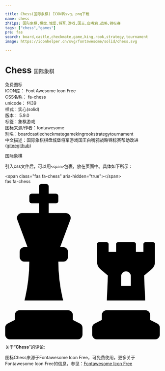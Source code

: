 ```yaml
---

title: Chess(国际象棋) ICON转svg、png下载
name: chess
zhTips: 国际象棋,棋盘,城堡,将军,游戏,国王,白嘴鸦,战略,锦标赛
tags: ["chess","games"]
pre: fas
search: board,castle,checkmate,game,king,rook,strategy,tournament
image: https://iconhelper.cn/svg/fontawesome/solid/chess.svg

---
```


# Chess  <small style="font-size: 60%;font-weight: 100">国际象棋</small>


<div class="detail-page">
<p>
<span><span class="badge-success badge">免费图标</span> </span>
<br/>
<span>
ICON库：
<span class="badge-secondary badge">Font Awesome Icon Free</span> 
</span>
<br/>
<span>
CSS名称：
<span class="badge-secondary badge">fa-chess</span> 
</span>
<br/>
<span>
unicode：
<span class="badge-secondary badge">f439</span> 
<copy-btn content='f439' btn-title=""></copy-btn>
<copy-btn :content='String.fromCodePoint(parseInt("f439", 16))' btn-title="复制U"></copy-btn>
</span><br/><span>样式：<span class="badge-light badge">实心(solid)</span></span>
<br/>
<span>
版本：
<span class="badge-secondary badge">5.9.0</span> 
</span><br/><span>标签：<span class="badge-light badge"><router-link to="/tags/chess.html">象棋</router-link></span><span class="badge-light badge"><router-link to="/tags/games.html">游戏</router-link></span></span>
<br/>
<span>图标来源/作者：<span class="badge-light badge">fontawesome</span></span> 
<br/>
<span>别名：<span class="badge-light badge">board</span><span class="badge-light badge">castle</span><span class="badge-light badge">checkmate</span><span class="badge-light badge">game</span><span class="badge-light badge">king</span><span class="badge-light badge">rook</span><span class="badge-light badge">strategy</span><span class="badge-light badge">tournament</span></span><br/><span class="zh-detail">中文描述：<span class="badge-primary badge">国际象棋</span><span class="badge-primary badge">棋盘</span><span class="badge-primary badge">城堡</span><span class="badge-primary badge">将军</span><span class="badge-primary badge">游戏</span><span class="badge-primary badge">国王</span><span class="badge-primary badge">白嘴鸦</span><span class="badge-primary badge">战略</span><span class="badge-primary badge">锦标赛</span><span class="help-link"><span>帮助改进</span>(<a href="https://gitee.com/liuwave/icon-helper/edit/master/json/fontawesome/solid/chess.json" target="_blank" rel="noopener noreferrer">gitee</a><a href="https://github.com/liuwave/icon-helper/edit/master/json/fontawesome/solid/chess.json" target="_blank" rel="noopener noreferrer">github</a></span>)</span><br/>
</p>
</div><div class="description description alert alert-light">国际象棋</div>
<div class="alert alert-dark">
  <i class="fas fa-chess fa-xs"></i>
  <i class="fas fa-chess fa-sm"></i>
  <i class="fas fa-chess fa-lg"></i>
  <i class="fas fa-chess fa-2x"></i>
  <i class="fas fa-chess fa-3x"></i>
  <i class="fas fa-chess fa-5x"></i>
  <i class="fas fa-chess fa-7x"></i>
</div>
<div>
  <p>引入css文件后，可以用<code>&lt;span&gt;</code>包裹，放在页面中。具体如下所示：    
  </p>
  <div class="alert alert-primary" style="font-size: 14px">
    &lt;span class="fas fa-chess" aria-hidden="true"&gt;&lt;/span&gt;
    <copy-btn content='<span class="fas fa-chess" aria-hidden="true"></span>'></copy-btn>
  </div>
  <div class="alert alert-secondary">
    <i class="fas fa-chess"
    style="font-size: 24px"
    aria-hidden="true"></i> fas fa-chess
    <copy-btn content="fas fa-chess" btn-title="复制图标名称"></copy-btn>
  </div>
</div>
<div id="svg" class="svg-wrap">
<svg xmlns="http://www.w3.org/2000/svg" viewBox="0 0 512 512"><path d="M74 208H64a16 16 0 0 0-16 16v16a16 16 0 0 0 16 16h15.94A535.78 535.78 0 0 1 64 384h128a535.78 535.78 0 0 1-15.94-128H192a16 16 0 0 0 16-16v-16a16 16 0 0 0-16-16h-10l33.89-90.38a16 16 0 0 0-15-21.62H144V64h24a8 8 0 0 0 8-8V40a8 8 0 0 0-8-8h-24V8a8 8 0 0 0-8-8h-16a8 8 0 0 0-8 8v24H88a8 8 0 0 0-8 8v16a8 8 0 0 0 8 8h24v32H55.09a16 16 0 0 0-15 21.62zm173.16 251.58L224 448v-16a16 16 0 0 0-16-16H48a16 16 0 0 0-16 16v16L8.85 459.58A16 16 0 0 0 0 473.89V496a16 16 0 0 0 16 16h224a16 16 0 0 0 16-16v-22.11a16 16 0 0 0-8.84-14.31zm92.77-157.78l-3.29 82.2h126.72l-3.29-82.21 24.6-20.79A32 32 0 0 0 496 256.54V198a6 6 0 0 0-6-6h-26.38a6 6 0 0 0-6 6v26h-24.71v-26a6 6 0 0 0-6-6H373.1a6 6 0 0 0-6 6v26h-24.71v-26a6 6 0 0 0-6-6H310a6 6 0 0 0-6 6v58.6a32 32 0 0 0 11.36 24.4zM384 304a16 16 0 0 1 32 0v32h-32zm119.16 155.58L480 448v-16a16 16 0 0 0-16-16H336a16 16 0 0 0-16 16v16l-23.15 11.58a16 16 0 0 0-8.85 14.31V496a16 16 0 0 0 16 16h192a16 16 0 0 0 16-16v-22.11a16 16 0 0 0-8.84-14.31z"/></svg>
</div>
<detail full-name='fa-chess'></detail>
<div class="icon-detail__container">
<p>关于“<b>Chess</b>”的评论:</p>
</div>
<Vssue title="关于“Chess”的评论" />    
<div><p>图标Chess来源于Fontawesome Icon Free，可免费使用，更多关于  Fontawesome Icon Free的信息，参见：<a target="_blank" href="https://iconhelper.cn/fontawesome.html">Fontawesome Icon Free</a>
</p></div>
